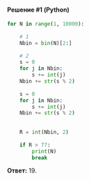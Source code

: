 #### Решение #1 (Python)
```python
for N in range(1, 10000):
	
	# 1
	Nbin = bin(N)[2:]
	
	# 2
	s = 0
	for j in Nbin:
		s += int(j)
	Nbin += str(s % 2)
	
	s = 0
	for j in Nbin:
		s += int(j)
	Nbin += str(s % 2)
	
	
	R = int(Nbin, 2)
	
	if R > 77:
		print(N)
		break
```

**Ответ:** 19.
